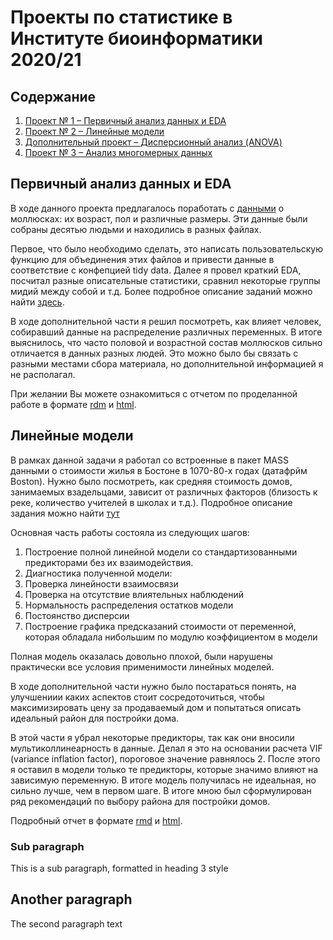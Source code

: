 # Проекты по статистике в Институте биоинформатики 2020/21



## Содержание
1. [Проект № 1 &ndash; Первичный анализ данных и EDA](#eda)
2. [Проект № 2 &ndash; Линейные модели](#lm)
3. [Дополнительный проект &ndash; Дисперсионный анализ (ANOVA)](#anova)
3. [Проект № 3 &ndash; Анализ многомерных данных](#mouse)

## Первичный анализ данных и EDA <a name="eda"></a>

В ходе данного проекта предлагалось поработать с [данными](https://github.com/danon6868/BI_Stat_2020/tree/main/project_eda/Data) о моллюсках: их возраст, пол и различные размеры. Эти данные были собраны десятью людьми и находились в разных файлах.

Первое, что было необходимо сделать, это написать пользовательскую функцию для объединения этих файлов и привести данные в соответствие с конфепцией tidy data. Далее я провел краткий EDA, посчитал разные описательные статистики, сравнил некоторые группы мидий между собой и т.д. Более подробное описание заданий можно найти [здесь](https://github.com/danon6868/BI_Stat_2020/blob/main/project_eda/Project_1.pdf). 

В ходе дополнительной части я решил посмотреть, как влияет человек, собиравший данные на распределение различных переменных. В итоге выяснилось, что часто половой и возрастной состав моллюсков сильно отличается в данных разных людей. Это можно было бы связать с разными местами сбора материала, но дополнительной информацией я не располагал.

При желании Вы можете ознакомиться с отчетом по проделанной работе в формате [rdm](https://github.com/danon6868/BI_Stat_2020/blob/main/project_eda/project_eda.rmd) и [html](https://danon6868.github.io/BI_Stat_2020/project_eda). 

## Линейные модели <a name="lm"></a>
В рамках данной задачи я работал со встроенные в пакет MASS данными о стоимости жилья в Бостоне в 1070-80-х годах (датафрйм Boston). Нужно было посмотреть, как средняя стоимость домов, занимаемых взадельцами, зависит от различных факторов (близость к реке, количество учителей в школах и т.д.). Подробное описание задания можно найти [тут](https://github.com/danon6868/BI_Stat_2020/blob/main/project_lm/project_lm.pdf) 

Основная часть работы состояла из следующих шагов:

1. Построение полной линейной модели со стандартизованными предикторами без их взаимодействия.
2. Диагностика полученной модели:
  1. Проверка линейности взаимосвязи
  2. Проверка на отсутствие влиятельных наблюдений
  3. Нормальность распределения остатков модели
  4. Постоянство дисперсии
3. Построение графика предсказаний стоимости от переменной, которая обладала нибольшим по модулю коэффициентом в модели

Полная модель оказалась довольно плохой, были нарушены практически все условия применимости линейных моделей.

В ходе дополнительной части нужно было постараться понять, на улучшениии каких аспектов стоит сосредоточиться, чтобы максимизировать цену за продаваемый дом и попытаться описать идеальный район для постройки дома.

В этой части я убрал некоторые предикторы, так как они вносили мультиколлинеарность в данные. Делал я это на основании расчета VIF (variance inflation factor), пороговое значение равнялось 2. После этого я оставил в модели только те предикторы, которые значимо влияют на зависимую переменную. В итоге модель получилась не идеальная, но сильно лучше, чем в первом шаге. В итоге мною был сформулирован ряд рекомендаций по выбору района для постройки домов. 

Подробный отчет в формате [rmd](https://github.com/danon6868/BI_Stat_2020/blob/main/project_lm/project_lm_Rmd) и [html](https://danon6868.github.io/BI_Stat_2020/project_lm).

### Sub paragraph <a name="anova"></a>
This is a sub paragraph, formatted in heading 3 style

## Another paragraph <a name="mouse"></a>
The second paragraph text
